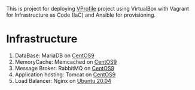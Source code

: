 This is project for deploying [VProfile](https://github.com/hkhcoder/vprofile-project) project using VirtualBox with Vagrant for Infrastructure as Code (IaC) and Ansible for provisioning.

# Infrastructure

1. DataBase: MariaDB on [CentOS9](https://portal.cloud.hashicorp.com/vagrant/discover/generic/centos9s)
2. MemoryCache: Memcached on [CentOS9](https://portal.cloud.hashicorp.com/vagrant/discover/generic/centos9s)
3. Message Broker: RabbitMQ on [CentOS9](https://portal.cloud.hashicorp.com/vagrant/discover/generic/centos9s)
4. Application hosting: Tomcat on [CentOS9](https://portal.cloud.hashicorp.com/vagrant/discover/generic/centos9s)
5. Load Balancer: Nginx on [Ubuntu 20.04](https://portal.cloud.hashicorp.com/vagrant/discover/ubuntu/focal64)
